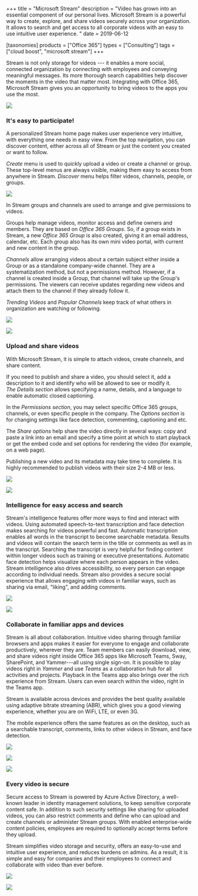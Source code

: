 +++
title = "Microsoft Stream"
description = "Video has grown into an essential component of our personal lives. Microsoft Stream is a powerful way to create, explore, and share videos securely across your organization. It allows to search and get access to all corporate videos with an easy to use intuitive user experience. "
date = 2019-06-12

[taxonomies]
products = ["Office 365"]
types = ["Consulting"]
tags = ["cloud boost", "microsoft stream"]
+++

Stream is not only storage for videos --- it enables a more social,
connected organization by connecting with employees and conveying
meaningful messages. Its more thorough search capabilities help discover
the moments in the video that matter most. Integrating with Office 365,
Microsoft Stream gives you an opportunity to bring videos to the apps
you use the most.

![](https://o365hq.com/images/368.png)

### It's easy to participate!

A personalized Stream home page makes user experience very intuitive,
with everything one needs in easy view. From the top navigation, you can
discover content, either across all of Stream or just the content you
created or want to follow.

*Create* menu is used to quickly upload a video or create a channel or
group. These top-level menus are always visible, making them easy to
access from anywhere in Stream. *Discover* menu helps filter videos,
channels, people, or groups.

![](https://o365hq.com/images/375.png)

In Stream groups and channels are used to arrange and give permissions
to videos.

Groups help manage videos, monitor access and define owners and members.
They are based on *Office 365 Groups*. So, if a group exists in Stream,
a new *Office 365 Group* is also created, giving it an email address,
calendar, etc. Each group also has its own mini video portal, with
current and new content in the group.

*Channels* allow arranging videos about a certain subject either inside
a Group or as a standalone company-wide channel. They are a
systematization method, but not a permissions method. However, if a
channel is created inside a Group, that channel will take up the Group's
permissions. The viewers can receive updates regarding new videos and
attach them to the channel if they already follow it.

*Trending Videos* and *Popular Channels* keep track of what others in
organization are watching or following.

![](https://o365hq.com/images/370.png)

![](https://o365hq.com/images/369.png)

### Upload and share videos

With Microsoft Stream, it is simple to attach videos, create channels,
and share content.

If you need to publish and share a video, you should select it, add a
description to it and identify who will be allowed to see or modify it.\
*The Details section* allows specifying a name, details, and a language
to enable automatic closed captioning.

In the *Permissions section*, you may select specific Office 365 groups,
channels, or even specific people in the company. The *Options section*
is for changing settings like face detection, commenting, captioning and
etc.

The *Share options* help share the video directly in several ways: copy
and paste a link into an email and specify a time point at which to
start playback or get the embed code and set options for rendering the
video (for example, on a web page).

Publishing a new video and its metadata may take time to complete. It is
highly recommended to publish videos with their size 2-4 MB or less.

![](https://o365hq.com/images/377.png)

![](https://o365hq.com/images/373.png)

### Intelligence for easy access and search

Stream's intelligence features offer more ways to find and interact with
videos. Using automated speech-to-text transcription and face detection
makes searching for videos powerful and fast. Automatic transcription
enables all words in the transcript to become searchable metadata.
Results and videos will contain the search term in the title or comments
as well as in the transcript. Searching the transcript is very helpful
for finding content within longer videos such as training or executive
presentations. Automatic face detection helps visualize where each
person appears in the video. Stream intelligence also drives
accessibility, so every person can engage according to individual needs.
Stream also provides a secure social experience that allows engaging
with videos in familiar ways, such as sharing via email, "liking", and
adding comments.

![](https://o365hq.com/images/374.png)

![](https://o365hq.com/images/376.png)

### Collaborate in familiar apps and devices

Stream is all about collaboration. Intuitive video sharing through
familiar browsers and apps makes it easier for everyone to engage and
collaborate productively, wherever they are. Team members can easily
download, view, and share videos right inside Office 365 apps like
Microsoft Teams, Sway, SharePoint, and Yammer---all using single
sign-on. It is possible to play videos right in *Yammer* and use *Teams*
as a collaboration hub for all activities and projects. Playback in the
Teams app also brings over the rich experience from Stream. Users can
even search within the video, right in the Teams app.

Stream is available across devices and provides the best quality
available using adaptive bitrate streaming (ABR), which gives
you a good viewing experience, whether you are on WiFi, LTE, or
even 3G.

The mobile experience offers the same features as on the desktop, such
as a searchable transcript, comments, links to other videos in Stream,
and face detection.

![](https://o365hq.com/images/380.png)

![](https://o365hq.com/images/372.png)

![](https://o365hq.com/images/378.png)

### Every video is secure

Secure access to Stream is powered by Azure Active Directory, a
well-known leader in identity management solutions, to keep sensitive
corporate content safe. In addition to such security settings like
sharing for uploaded videos, you can also restrict comments and define
who can upload and create channels or administer Stream groups. With
enabled enterprise-wide content policies, employees are required to
optionally accept terms before they upload.

Stream simplifies video storage and security, offers an easy-to-use and
intuitive user experience, and reduces burdens on admins. As a result,
it is simple and easy for companies and their employees to connect and
collaborate with video than ever before.

![](https://o365hq.com/images/371.png)

![](https://o365hq.com/images/379.png)